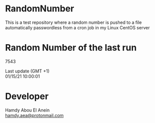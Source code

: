 # RandomNumber    
This is a test repository where a random number is pushed to a file automatically passwordless from a cron job in my Linux CentOS server    
# Random Number of the last run   
7543
      
Last update (GMT +1)    
01/15/21 10:00:01
# Developer    
Hamdy Abou El Anein   
hamdy.aea@protonmail.com
